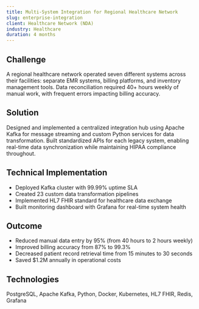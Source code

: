 ```yaml
---
title: Multi-System Integration for Regional Healthcare Network
slug: enterprise-integration
client: Healthcare Network (NDA)
industry: Healthcare
duration: 4 months
---
```


## Challenge
A regional healthcare network operated seven different systems across their facilities: separate EMR systems, billing platforms, and inventory management tools. Data reconciliation required 40+ hours weekly of manual work, with frequent errors impacting billing accuracy.

## Solution
Designed and implemented a centralized integration hub using Apache Kafka for message streaming and custom Python services for data transformation. Built standardized APIs for each legacy system, enabling real-time data synchronization while maintaining HIPAA compliance throughout.

## Technical Implementation
- Deployed Kafka cluster with 99.99% uptime SLA
- Created 23 custom data transformation pipelines
- Implemented HL7 FHIR standard for healthcare data exchange
- Built monitoring dashboard with Grafana for real-time system health

## Outcome
- Reduced manual data entry by 95% (from 40 hours to 2 hours weekly)
- Improved billing accuracy from 87% to 99.3%
- Decreased patient record retrieval time from 15 minutes to 30 seconds
- Saved $1.2M annually in operational costs

## Technologies
PostgreSQL, Apache Kafka, Python, Docker, Kubernetes, HL7 FHIR, Redis, Grafana
